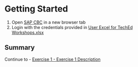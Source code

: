 # Getting Started

1. Open [SAP CBC](https://my91567245.prod07.cbc.eu.one.cloud.sap) in a new browser tab
2. Login with the credentials provided in [User Excel for TechEd Workshops.xlsx](../ex0/User%20Excel%20for%20TechEd%20Workshops.xlsx)




## Summary

Continue to - [Exercise 1 - Exercise 1 Description](../ex1/README.md)
